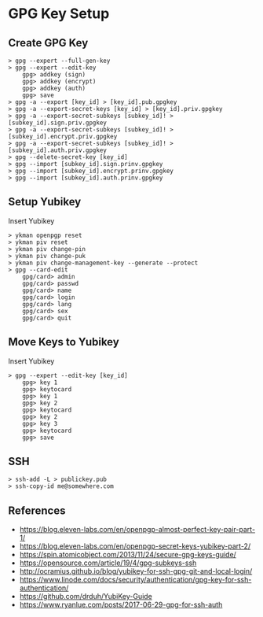 # GPG Key Setup

## Create GPG Key

```
> gpg --expert --full-gen-key
> gpg --expert --edit-key
    gpg> addkey (sign)
    gpg> addkey (encrypt)
    gpg> addkey (auth)
    gpg> save
> gpg -a --export [key_id] > [key_id].pub.gpgkey
> gpg -a --export-secret-keys [key_id] > [key_id].priv.gpgkey
> gpg -a --export-secret-subkeys [subkey_id]! > [subkey_id].sign.priv.gpgkey
> gpg -a --export-secret-subkeys [subkey_id]! > [subkey_id].encrypt.priv.gpgkey
> gpg -a --export-secret-subkeys [subkey_id]! > [subkey_id].auth.priv.gpgkey
> gpg --delete-secret-key [key_id]
> gpg --import [subkey_id].sign.prinv.gpgkey
> gpg --import [subkey_id].encrypt.prinv.gpgkey
> gpg --import [subkey_id].auth.prinv.gpgkey
```

## Setup Yubikey

Insert Yubikey

```
> ykman openpgp reset
> ykman piv reset
> ykman piv change-pin
> ykman piv change-puk
> ykman piv change-management-key --generate --protect
> gpg --card-edit
    gpg/card> admin
    gpg/card> passwd
    gpg/card> name
    gpg/card> login
    gpg/card> lang
    gpg/card> sex
    gpg/card> quit
```

## Move Keys to Yubikey

Insert Yubikey

```
> gpg --expert --edit-key [key_id]
    gpg> key 1
    gpg> keytocard
    gpg> key 1
    gpg> key 2
    gpg> keytocard
    gpg> key 2
    gpg> key 3
    gpg> keytocard
    gpg> save
```

## SSH

```
> ssh-add -L > publickey.pub
> ssh-copy-id me@somewhere.com
```

## References
- https://blog.eleven-labs.com/en/openpgp-almost-perfect-key-pair-part-1/
- https://blog.eleven-labs.com/en/openpgp-secret-keys-yubikey-part-2/
- https://spin.atomicobject.com/2013/11/24/secure-gpg-keys-guide/
- https://opensource.com/article/19/4/gpg-subkeys-ssh
- http://ocramius.github.io/blog/yubikey-for-ssh-gpg-git-and-local-login/
- https://www.linode.com/docs/security/authentication/gpg-key-for-ssh-authentication/
- https://github.com/drduh/YubiKey-Guide
- https://www.ryanlue.com/posts/2017-06-29-gpg-for-ssh-auth

